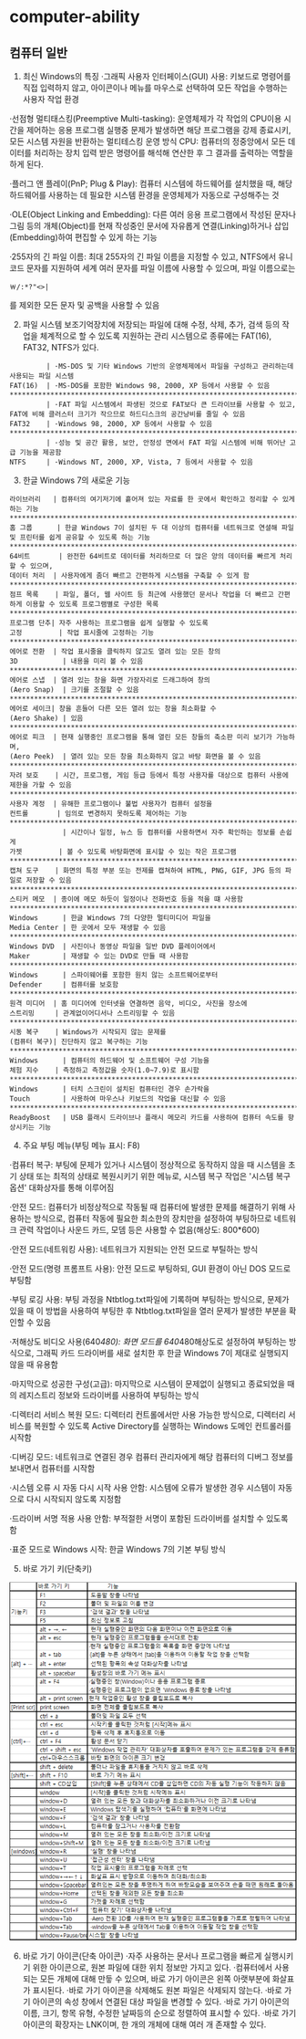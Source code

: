 # computer-ability
## 컴퓨터 일반
1. 최신 Windows의 특징
·그래픽 사용자 인터페이스(GUI) 사용: 키보드로 명령어를 직접 입력하지 않고, 
아이콘이나 메뉴를 마우스로 선택하여 모든 작업을 수행하는 사용자 작업 환경

·선점형 멀티태스킹(Preemptive Multi-tasking): 운영체제가 각 작업의 CPU이용 시간을 제어하는 응용 프로그램 실행중 문제가 발생하면 해당 프로그램을 강제 종료시키,
모든 시스템 자원을 반환하는 멀티테스킹 운영 방식
CPU: 컴퓨터의 정중앙에서 모든 데이터를 처리하는 장치
입력 받은 명령어를 해석해 연산한 후 그 결과를 출력하는 역할을 하게 된다.

·플러그 앤 플레이(PnP; Plug & Play): 컴퓨터 시스템에 하드웨어를 설치했을 때,
해당 하드웨어를 사용하는 데 필요한 시스템 환경을 운영체제가 자동으로 구성해주는 것

·OLE(Object Linking and Embedding): 다른 여러 응용 프로그램에서 작성된 문자나 그림 등의 개체(Object)를 현재 작성중인 문서에 자유롭게 
연결(Linking)하거나 삽입(Embedding)하여 편집할 수 있게 하는 기능

·255자의 긴 파일 이름: 최대 255자의 긴 파일 이름을 지정할 수 있고, NTFS에서 유니코드 문자를 지원하여 세계 여러 문자를 파일 이름에 사용할 수 있으며, 파일 이름으로는 
```
￦/:*?"<>|
```
를 제외한 모든 문자 및 공백을 사용할 수 있음

2. 파일 시스템
보조기억장치에 저장되는 파일에 대해 수정, 삭제, 추가, 검색 등의 작업을 체계적으로 할 수 있도록 지원하는 관리 시스템으로
종류에는 FAT(16), FAT32, NTFS가 있다.
```
         | ·MS-DOS 및 기타 Windows 기반의 운영체제에서 파일을 구성하고 관리하는데 사용되는 파일 시스템
FAT(16)  | ·MS-DOS를 포함한 Windows 98, 2000, XP 등에서 사용할 수 있음
*********************************************************************************************
         | ·FAT 파일 시스템에서 파생된 것으로 FAT보다 큰 드라이브를 사용할 수 있고, FAT에 비해 클러스터 크기가 작으므로 하드디스크의 공간낭비를 줄일 수 있음
FAT32    | ·Windows 98, 2000, XP 등에서 사용할 수 있음
*********************************************************************************************
         | ·성능 및 공간 활용, 보안, 안정성 면에서 FAT 파일 시스템에 비해 뛰어난 고급 기능을 제공함
NTFS     | ·Windows NT, 2000, XP, Vista, 7 등에서 사용할 수 있음
```

3. 한글 Windows 7의 새로운 기능
```
라이브러리   | 컴퓨터의 여기저기에 흩어져 있는 자료를 한 곳에서 확인하고 정리할 수 있게 하는 기능
***************************************************************************************************
홈 그룹      | 한글 Windows 7이 설치된 두 대 이상의 컴퓨터를 네트워크로 연셜해 파일 및 프린터를 쉽게 공유할 수 있도록 하는 기능
***************************************************************************************************
64비트       | 완전한 64비트로 데이터를 처리하므로 더 많은 양의 데이터를 빠르게 처리할 수 있으며,
데이터 처리  | 사용자에게 좀더 빠르고 간편하게 시스템을 구축할 수 있게 함
***************************************************************************************************
점프 목록    | 파일, 폴더, 웹 사이트 등 최근에 사용했던 문서나 작업을 더 빠르고 간편하게 이용할 수 있도록 프로그램별로 구성한 목록
***************************************************************************************************
프로그램 단추| 자주 사용하는 프로그램을 쉽게 실행할 수 있도록 
고정         | 작업 표시줄에 고정하는 기능
***************************************************************************************************
에어로 전환  | 작업 표시줄을 클릭하지 않고도 열려 있는 모든 창의 
3D           | 내용을 미리 볼 수 있음
***************************************************************************************************
에어로 스냅  | 열려 있는 창을 화면 가장자리로 드래그하여 창의
(Aero Snap)  | 크기를 조절할 수 있음
***************************************************************************************************
에어로 세이크| 창을 흔들어 다른 모든 열려 있는 창을 최소화할 수
(Aero Shake) | 있음
***************************************************************************************************
에어로 피크  | 현재 실행중인 프로그램을 통해 열린 모든 창들의 축소판 미리 보기가 가능하며,
(Aero Peek)  | 열려 있는 모든 창을 최소화하지 않고 바탕 화면을 볼 수 있음 
***************************************************************************************************
자려 보호    | 시간, 프로그램, 게임 등급 등에서 특정 사용자를 대상으로 컴퓨터 사용에 제한을 가할 수 있음
***************************************************************************************************
사용자 계정  | 유해한 프로그램이나 불법 사용자가 컴퓨터 설정을 
컨트롤       | 임의로 변경하지 못하도록 제어하는 기능
***************************************************************************************************
             | 시간이나 일정, 뉴스 등 컴퓨터를 사용하면서 자주 확인하는 정보를 손쉽게
가젯         | 볼 수 있도록 바탕화면에 표시할 수 있는 작은 프로그램
***************************************************************************************************
캡쳐 도구    | 화면의 특정 부분 또는 전제를 캡쳐하여 HTML, PNG, GIF, JPG 등의 파일로 저장할 수 있음
***************************************************************************************************
스티커 메모  | 종이에 메모 하듯이 일정이나 전화번호 등을 적을 떄 사용함
***************************************************************************************************
Windows      | 한글 Windows 7의 다양한 멀티미디어 파일을
Media Center | 한 곳에서 모두 재생할 수 있음
***************************************************************************************************
Windows DVD  | 사진이나 동영상 파일을 일반 DVD 플레이어에서 
Maker        | 재생할 수 있는 DVD로 만들 때 사용함
***************************************************************************************************
Windows      | 스파이웨어를 포함한 원치 않는 소프트웨어로부터
Defender     | 컴퓨터를 보호함
***************************************************************************************************
원격 미디어  | 홈 미디어에 인터넷을 연결하면 음악, 비디오, 사진을 장소에
스트리밍     | 관계없이어디서나 스트리밍할 수 있음
***************************************************************************************************
시동 복구    | Windows가 시작되지 않는 문제를 
(컴퓨터 복구)| 진단하지 않고 복구하는 기능
***************************************************************************************************
Windows      | 컴퓨터의 하드웨어 및 소프트웨어 구성 기능을
체험 지수    | 측정하고 측정값을 숫자(1.0~7.9)로 표시함
***************************************************************************************************
Windows      | 터치 스크린이 설치된 컴퓨터인 경우 손가락을
Touch        | 사용하여 마우스나 키보드의 작업을 대신할 수 있음
***************************************************************************************************
ReadyBoost   | USB 플래시 드라이브나 플래시 메모리 카드를 사용하여 컴퓨터 속도를 향상시키는 기능
```

4. 주요 부팅 메뉴(부팅 메뉴 표시: F8)

·컴퓨터 복구: 부팅에 문제가 있거나 시스템이 정상적으로 동작하지 않을 때 시스템을 초기 상태 또는 최적의 상태로 복원시키기 위한 메뉴로,
시스템 복구 작업은 '시스템 복구 옵션' 대화상자를 통해 이루어짐

·안전 모드: 컴퓨터가 비정상적으로 작동될 때 컴퓨터에 발생한 문제를 해결하기 위해 사용하는 방식으로, 
컴퓨터 작동에 필요한 최소한의 장치만을 설정하여 부팅하므로 네트워크 관력 작업이나 사운드 카드, 모뎀 등은 사용할 수 없음(해상도: 800*600)

·안전 모드(네트워킹 사용): 네트워크가 지원되는 안전 모드로 부틸하는 방식

·안전 모드(명령 프롬프트 사용): 안전 모드로 부팅하되, GUI 환경이 아닌 DOS 모드로 부팅함

·부팅 로깅 사용: 부팅 과정을 Ntbtlog.txt파일에 기록하며 부팅하는 방식으로, 문제가 있을 때 이 방법을 사용하여 부팅한 후
Ntbtlog.txt파일을 열러 문제가 발생한 부분을 확인할 수 있음

·저해상도 비디오 사용(640*480): 화면 모드를 640*480해상도로 설정하여 부팅하는 방식으로, 그래픽 카드 드라이버를 새로
설치한 후 한글 Windows 7이 제대로 실행되지 않을 때 유용함

·마지막으로 성공한 구성(고급): 마지막으로 시스템이 문제없이 실행되고 종료되었을 때의 레지스트리 정보와 드라이버를 사용하여 부팅하는 방식

·디렉터리 서비스 복원 모드: 디렉터리 컨트롤에서만 사용 가능한 방식으로, 
디렉터리 서비스를 복원할 수 있도록 Active Directory를 실행하는 Windows 도메인 컨트롤러를 시작함

·디버깅 모드: 네트워크로 연결된 경우 컴퓨터 관리자에게 해당 컴퓨터의 디버그 정보를 보내면서 컴퓨터를 시작함

·시스템 오류 시 자동 다시 시작 사용 안함: 시스템에 오류가 발생한 경우 시스템이 자동으로 다시 시작되지 않도록 지정함

·드라이버 서명 적용 사용 안함: 부적절한 서명이 포함된 드라이버를 설치할 수 있도록 함

·표준 모드로 Windows 시작: 한글 Windows 7의 기본 부팅 방식

5. 바로 가기 키(단축키)

<img width="" height="" src="./pic/단축키.png"></img>

6. 바로 가기 아이콘(단축 아이콘)
·자주 사용하는 문서나 프로그램을 빠르게 실행시키기 위한 아이콘으로,  원본 파일에 대한 위치 정보만 가지고 있다.
·컴퓨터에서 사용되는 모든 개체에 대해 만듷 수 있으며, 바로 가기 아이콘은 왼쪽 아랫부분에 화살표가 표시된다.
·바로 가기 아이콘을 삭제해도 원본 파일은 삭제되지 않는다.
·바로 가기 아이콘의 속성 창에서 연결된 대상 파일을 변경할 수 있다.
·바로 가기 아이콘의 이름, 크기, 항목 유형, 수정한 날짜등의 순으로 정렬하여 표시할 수 있다.
·바로 가기 아이콘의 확장자는 LNK이며, 한 개의 개체에 대해 여러 개 존재할 수 있다.

